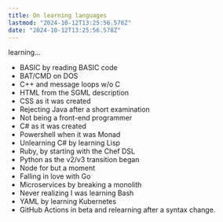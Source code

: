 ```yaml
---
title: On learning languages
lastmod: "2024-10-12T13:25:56.578Z"
date: "2024-10-12T13:25:56.578Z"
---
```


learning…

- BASIC by reading BASIC code
- BAT/CMD on DOS
- C++ and message loops w/o C
- HTML from the SGML description
- CSS as it was created
- Rejecting Java after a short examination
- Not being a front-end programmer
- C# as it was created
- Powershell when it was Monad
- Unlearning C# by learning Lisp
- Ruby, by starting with the Chef DSL
- Python as the v2/v3 transition began
- Node for but a moment
- Falling in love with Go
- Microservices by breaking a monolith
- Never realizing I was learning Bash
- YAML by learning Kubernetes
- GitHub Actions in beta and relearning after a syntax change.
